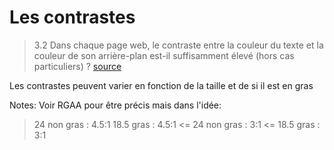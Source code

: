 <!-- .slide: -->

# Les contrastes

> 3.2 Dans chaque page web, le contraste entre la couleur du texte et la couleur de son arrière-plan est-il suffisamment élevé (hors cas particuliers) ?
> [source]()

Les contrastes peuvent varier en fonction de la taille et de si il est en gras

Notes: 
Voir RGAA pour être précis mais dans l'idée:
> 24 non gras : 4.5:1
> 18.5 gras : 4.5:1
<= 24 non gras : 3:1
<= 18.5 gras : 3:1
